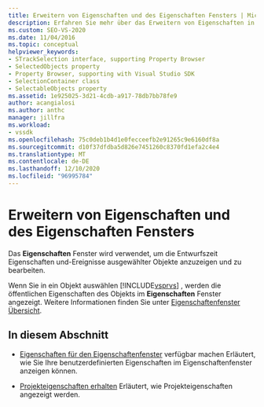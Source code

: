```yaml
---
title: Erweitern von Eigenschaften und des Eigenschaften Fensters | Microsoft-Dokumentation
description: Erfahren Sie mehr über das Erweitern von Eigenschaften in der Eigenschaftenfenster, die verwendet wird, um die Entwurfszeit Eigenschaften und Ereignisse ausgewählter Objekte anzuzeigen und zu bearbeiten.
ms.custom: SEO-VS-2020
ms.date: 11/04/2016
ms.topic: conceptual
helpviewer_keywords:
- STrackSelection interface, supporting Property Browser
- SelectedObjects property
- Property Browser, supporting with Visual Studio SDK
- SelectionContainer class
- SelectableObjects property
ms.assetid: 1e925025-3d21-4cdb-a917-78db7bb78fe9
author: acangialosi
ms.author: anthc
manager: jillfra
ms.workload:
- vssdk
ms.openlocfilehash: 75c0deb1b4d1e0fecceefb2e91265c9e6160df8a
ms.sourcegitcommit: d10f37dfdba5d826e7451260c8370fd1efa2c4e4
ms.translationtype: MT
ms.contentlocale: de-DE
ms.lasthandoff: 12/10/2020
ms.locfileid: "96995784"
---
```

# <a name="extend-properties-and-the-property-window"></a>Erweitern von Eigenschaften und des Eigenschaften Fensters
Das **Eigenschaften** Fenster wird verwendet, um die Entwurfszeit Eigenschaften und-Ereignisse ausgewählter Objekte anzuzeigen und zu bearbeiten.

 Wenn Sie in ein Objekt auswählen [!INCLUDE[vsprvs](../code-quality/includes/vsprvs_md.md)] , werden die öffentlichen Eigenschaften des Objekts im **Eigenschaften** Fenster angezeigt. Weitere Informationen finden Sie unter [Eigenschaftenfenster Übersicht](../extensibility/internals/properties-window-overview.md).

## <a name="in-this-section"></a>In diesem Abschnitt
- [Eigenschaften für den Eigenschaftenfenster](../extensibility/exposing-properties-to-the-properties-window.md) verfügbar machen Erläutert, wie Sie Ihre benutzerdefinierten Eigenschaften im Eigenschaftenfenster anzeigen können.

- [Projekteigenschaften erhalten](../extensibility/getting-project-properties.md) Erläutert, wie Projekteigenschaften angezeigt werden.
